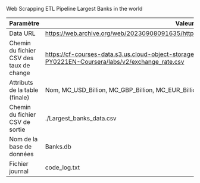 Web Scrapping ETL Pipeline 
Largest Banks in the world

| Paramètre                            | Valeur                                                                                                      |
|--------------------------------------|-------------------------------------------------------------------------------------------------------------|
| Data URL                             | https://web.archive.org/web/20230908091635/https://en.wikipedia.org/wiki/List_of_largest_banks           |
| Chemin du fichier CSV des taux de change | https://cf-courses-data.s3.us.cloud-object-storage.appdomain.cloud/IBMSkillsNetwork-PY0221EN-Coursera/labs/v2/exchange_rate.csv |
| Attributs de la table (finale)       | Nom, MC_USD_Billion, MC_GBP_Billion, MC_EUR_Billion, MC_INR_Billion                                        |
| Chemin du fichier CSV de sortie      | ./Largest_banks_data.csv                                                                                    |
| Nom de la base de données            | Banks.db                                                                                                    |
| Fichier journal                      | code_log.txt                                                                                                |
